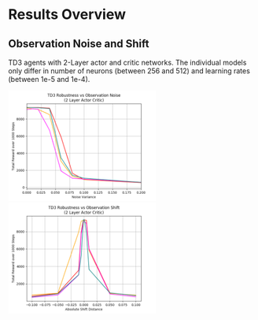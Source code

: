 # Results Overview

## Observation Noise and Shift
TD3 agents with 2-Layer actor and critic networks. The individual models only differ in number of neurons (between 256 and 512) and learning rates (between 1e-5 and 1e-4). 

<p float="left">
  <img src="https://github.com/LeRyc/Robust-Robotic-Manipulation/blob/master/img/td3_obs_noise.png" width="300" />
  <img src="https://github.com/LeRyc/Robust-Robotic-Manipulation/blob/master/img/td3_obs_shift.png" width="300" /> 
</p>
